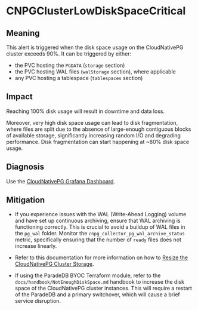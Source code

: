 CNPGClusterLowDiskSpaceCritical
===============================

Meaning
-------

This alert is triggered when the disk space usage on the CloudNativePG cluster exceeds 90%. It can be triggered by either:

* the PVC hosting the `PGDATA` (`storage` section)
* the PVC hosting WAL files (`walStorage` section), where applicable
* any PVC hosting a tablespace (`tablespaces` section)

Impact
------

Reaching 100% disk usage will result in downtime and data loss.

Moreover, very high disk space usage can lead to disk fragmentation, where files are split due to the absence of large-enough contiguous blocks of available storage, significantly increasing random I/O and degrading performance. Disk fragmentation can start happening at ~80% disk space usage.

Diagnosis
---------

Use the [CloudNativePG Grafana Dashboard](https://grafana.com/grafana/dashboards/20417-cloudnativepg/).

Mitigation
----------

* If you experience issues with the WAL (Write-Ahead Logging) volume and have set up continuous archiving, ensure that WAL archiving is functioning correctly. This is crucial to avoid a buildup of WAL files in the `pg_wal` folder. Monitor the `cnpg_collector_pg_wal_archive_status` metric, specifically ensuring that the number of `ready` files does not increase linearly.

* Refer to this documentation for more information on how to [Resize the CloudNativePG Cluster Storage](https://cloudnative-pg.io/documentation/current/troubleshooting/#storage-is-full).

* If using the ParadeDB BYOC Terraform module, refer to the `docs/handbook/NotEnoughDiskSpace.md` handbook to increase the disk space of the CloudNativePG cluster instances. This will require a restart of the ParadeDB and a primary switchover, which will cause a brief service disruption.
